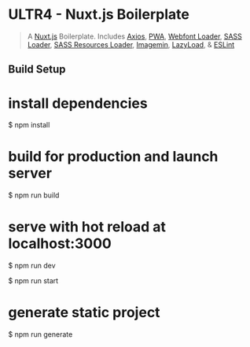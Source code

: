 # ULTR4 - Nuxt.js Boilerplate

> A [Nuxt.js](https://nuxtjs.org/) Boilerplate. Includes [Axios](https://axios.nuxtjs.org/), [PWA](https://pwa.nuxtjs.org/), [Webfont Loader](https://www.npmjs.com/package/nuxt-webfontloader), [SASS Loader](https://nuxtjs.org/faq/pre-processors/), [SASS Resources Loader](https://www.npmjs.com/package/nuxt-sass-resources-loader), [Imagemin](https://www.npmjs.com/package/nuxt-imagemin), [LazyLoad](https://github.com/hilongjw/vue-lazyload), &amp; [ESLint](https://github.com/hilongjw/vue-lazyload)

## Build Setup

# install dependencies
$ npm install

# build for production and launch server
$ npm run build

# serve with hot reload at localhost:3000
$ npm run dev

$ npm run start

# generate static project
$ npm run generate
